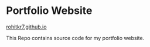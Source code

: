 # Portfolio Website
<a href="https://rohitkr7.github.io">rohitkr7.github.io</a>
<p>This Repo contains source code for my portfolio website.</p>